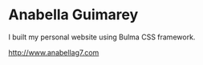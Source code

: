 # Anabella Guimarey
I built my personal website using Bulma CSS framework.

http://www.anabellag7.com
